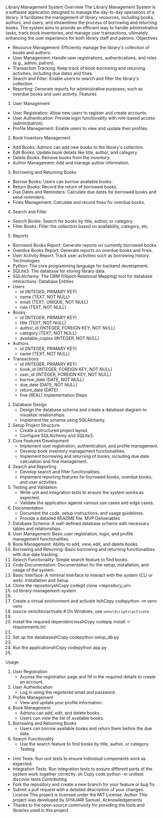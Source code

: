 Library Management System
Overview
The Library Management System is a software application designed to manage the day-to-day operations of a library. It facilitates the management of library resources, including books, authors, and users, and streamlines the process of borrowing and returning books. The system aims to provide an efficient way to handle administrative tasks, track book inventories, and manage user transactions, ultimately enhancing the user experience for both library staff and patrons.
Objectives
* Resource Management: Efficiently manage the library's collection of books and authors.
* User Management: Handle user registrations, authentications, and roles (e.g., admin, patron).
* Transaction Tracking: Keep track of book borrowing and returning activities, including due dates and fines.
* Search and Filter: Enable users to search and filter the library's collection.
* Reporting: Generate reports for administrative purposes, such as overdue books and user activity.
Features
1. User Management
* User Registration: Allow new users to register and create accounts.
* User Authentication: Provide login functionality with role-based access (admin/patron).
* Profile Management: Enable users to view and update their profiles.
2. Book Inventory Management
* Add Books: Admins can add new books to the library's collection.
* Edit Books: Update book details like title, author, and category.
* Delete Books: Remove books from the inventory.
* Author Management: Add and manage author information.
3. Borrowing and Returning Books
* Borrow Books: Users can borrow available books.
* Return Books: Record the return of borrowed books.
* Due Dates and Reminders: Calculate due dates for borrowed books and send reminders.
* Fines Management: Calculate and record fines for overdue books.

4. Search and Filter
* Search Books: Search for books by title, author, or category.
* Filter Books: Filter the collection based on availability, category, etc.
5. Reports
* Borrowed Books Report: Generate reports on currently borrowed books.
* Overdue Books Report: Generate reports on overdue books and fines.
* User Activity Report: Track user activities such as borrowing history.
Technologies
* Python: The core programming language for backend development.
* SQLite3: The database for storing library data.
* SQLAlchemy: The ORM (Object-Relational Mapping) tool for database interactions.
Database Entities
* Users
    * id (INTEGER, PRIMARY KEY)
    * name (TEXT, NOT NULL)
    * email (TEXT, UNIQUE, NOT NULL)
    * role (TEXT, NOT NULL)
* Books
    * id (INTEGER, PRIMARY KEY)
    * title (TEXT, NOT NULL)
    * author_id (INTEGER, FOREIGN KEY, NOT NULL)
    * category (TEXT, NOT NULL)
    * available_copies (INTEGER, NOT NULL)
* Authors
    * id (INTEGER, PRIMARY KEY)
    * name (TEXT, NOT NULL)
* Transactions
    * id (INTEGER, PRIMARY KEY)
    * book_id (INTEGER, FOREIGN KEY, NOT NULL)
    * user_id (INTEGER, FOREIGN KEY, NOT NULL)
    * borrow_date (DATE, NOT NULL)
    * due_date (DATE, NOT NULL)
    * return_date (DATE)
    * fine (REAL)
Implementation Steps
1. Database Design
    * Design the database schema and create a database diagram to visualize relationships.
    * Implement the schema using SQLAlchemy.
2. Setup Project Structure
    * Create a structured project layout.
    * Configure SQLAlchemy and SQLite3.
3. Core Features Development
    * Implement user registration, authentication, and profile management.
    * Develop book inventory management functionalities.
    * Implement borrowing and returning of books, including due date calculation and fine management.
4. Search and Reporting
    * Develop search and filter functionalities.
    * Implement reporting features for borrowed books, overdue books, and user activities.
5. Testing and Validation
    * Write unit and integration tests to ensure the system works as expected.
    * Validate the application against various use cases and edge cases.
6. Documentation
    * Document the code, setup instructions, and usage guidelines.
    * Provide a detailed README file.
MVP Deliverables
1. Database Schema: A well-defined database schema with necessary tables and relationships.
2. User Management: Basic user registration, login, and profile management functionalities.
3. Book Management: Ability to add, view, edit, and delete books.
4. Borrowing and Returning: Basic borrowing and returning functionalities with due date tracking.
5. Search Functionality: Simple search feature to find books.
6. Code Documentation: Documentation for the setup, installation, and usage of the system.
7. Basic Interface: A minimal interface to interact with the system (CLI or web).
Installation and Setup
1. Clone the repositoryshCopy codegit clone <repository_url>
2. cd library-management-system
3. 
4. Create a virtual environment and activate itshCopy codepython -m venv venv
5. source venv/bin/activate  # On Windows, use `venv\Scripts\activate`
6. 
7. Install the required dependenciesshCopy codepip install -r requirements.txt
8. 
9. Set up the databaseshCopy codepython setup_db.py
10. 
11. Run the applicationshCopy codepython app.py
12. 
Usage
1. User Registration
    * Access the registration page and fill in the required details to create an account.
2. User Authentication
    * Log in using the registered email and password.
3. Profile Management
    * View and update your profile information.
4. Book Management
    * Admins can add, edit, and delete books.
    * Users can view the list of available books.
5. Borrowing and Returning Books
    * Users can borrow available books and return them before the due date.
6. Search Functionality
    * Use the search feature to find books by title, author, or category.
Testing
* Unit Tests: Run unit tests to ensure individual components work as expected.
* Integration Tests: Run integration tests to ensure different parts of the system work together correctly.
sh
Copy code
python -m unittest discover tests
Contributing
* Fork the repository and create a new branch for your feature or bug fix.
* Submit a pull request with a detailed description of your changes.
License
This project is licensed under the MIT License.
Author
This project was developed by SIYAJARI Samuel.
Acknowledgements
* Thanks to the open-source community for providing the tools and libraries used in this project.
